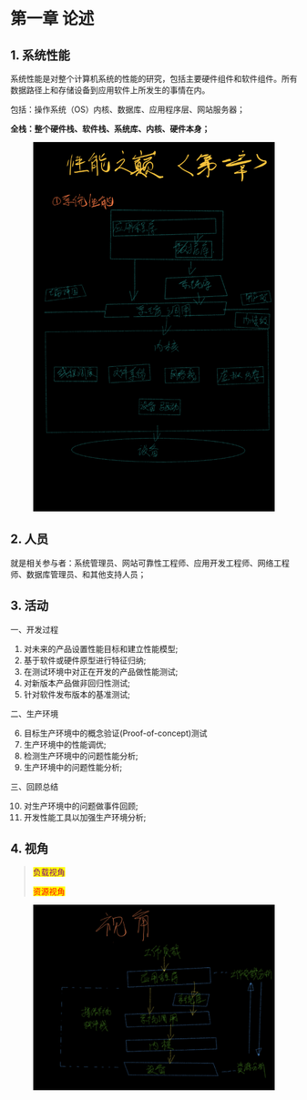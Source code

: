 # 第一章 论述

## 1. 系统性能

系统性能是对整个计算机系统的性能的研究，包括主要硬件组件和软件组件。所有数据路径上和存储设备到应用软件上所发生的事情在内。

包括：操作系统（OS）内核、数据库、应用程序层、网站服务器；

**全栈：整个硬件栈、软件栈、系统库、内核、硬件本身；**

<figure><img src="../../.gitbook/assets/1000043116.png" alt=""><figcaption></figcaption></figure>

## 2. 人员

就是相关参与者：系统管理员、网站可靠性工程师、应用开发工程师、网络工程师、数据库管理员、和其他支持人员；



## 3. 活动

一、开发过程

1. 对未来的产品设置性能目标和建立性能模型;
2. 基于软件或硬件原型进行特征归纳;
3. 在测试环境中对正在开发的产品做性能测试;
4. 对新版本产品做非回归性测试;
5. 针对软件发布版本的基准测试;

二、生产环境

6. 目标生产环境中的概念验证(Proof-of-concept)测试
7. 生产环境中的性能调优;
8. 检测生产环境中的问题性能分析;
9. 生产环境中的问题性能分析;

三、回顾总结

10. 对生产环境中的问题做事件回顾;
11. 开发性能工具以加强生产环境分析;

## 4. 视角

> <mark style="color:purple;">负载视角</mark>
>
> <mark style="color:red;">资源视角</mark>

<figure><img src="../../.gitbook/assets/1000043119.png" alt=""><figcaption></figcaption></figure>

